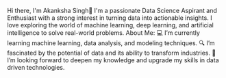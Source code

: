 Hi there, I'm Akanksha Singh👋
I'm a passionate Data Science Aspirant and Enthusiast with a strong interest in turning data into actionable insights. I love exploring the world of machine learning, deep learning, and artificial intelligence to solve real-world problems.
About Me:
💻 I’m currently learning machine learning, data analysis, and modeling techniques.
🔍 I’m fascinated by the potential of data and its ability to transform industries.
🌱 I’m looking forward to deepen my knowledge and upgrade my skills in data driven technologies.
